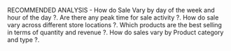 RECOMMENDED ANALYSIS -
How do Sale Vary by day of the week and hour of the day ?.
Are there any peak time for sale activity ?.
How do sale vary across different store locations ?.
Which products are the best selling in terms of quantity and revenue ?.
How do sales vary by Product category and type ?.
